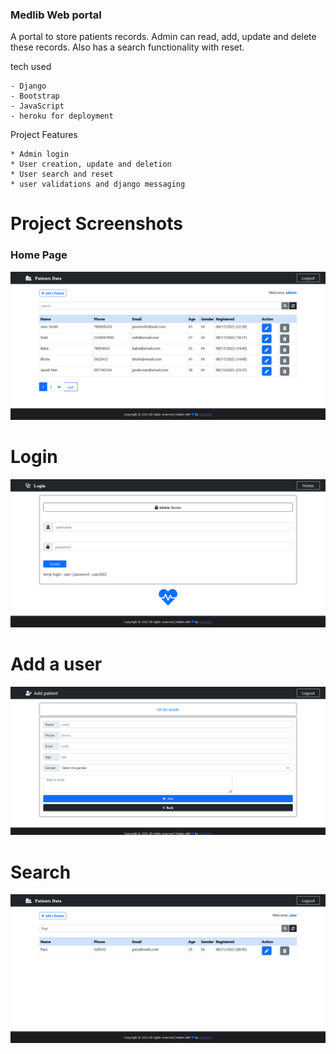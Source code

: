 ### Medlib Web portal

A portal to store patients records. Admin can read, add, update and delete these records.
Also has a search functionality with reset.


tech used

    - Django
    - Bootstrap
    - JavaScript
    - heroku for deployment 
    
 
Project Features

    * Admin login
    * User creation, update and deletion
    * User search and reset
    * user validations and django messaging
    
    
# Project Screenshots

### Home Page
![img](https://github.com/Siddharthbadal/Medlib-Web-Portal/blob/main/images/img.png)

# Login
![img](https://github.com/Siddharthbadal/Medlib-Web-Portal/blob/main/images/medlib-home.png)

# Add a user
![img](https://github.com/Siddharthbadal/Medlib-Web-Portal/blob/main/images/medlib-adduser.png)

# Search
![img](https://github.com/Siddharthbadal/Medlib-Web-Portal/blob/main/images/medlib-search.png)



